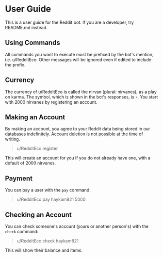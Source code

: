 # User Guide

This is a user guide for the Reddit bot. If you are a developer, try README.md instead.

## Using Commands

All commands you want to execute must be prefixed by the bot's mention, i.e. u/RedditEco. Other messages will be ignored even if edited to include the prefix.

## Currency

The currency of u/RedditEco is called the nirvan (plural: nirvanes), as a play on karma. The symbol, which is shown in the bot's responses, is `¤`. You start with 2000 nirvanes by registering an account.

## Making an Account

By making an account, you agree to your Reddit data being stored in our databases indefinitely. Account deletion is not possible at the time of writing.

> u/RedditEco register

This will create an account for you if you do not already have one, with a default of 2000 nirvanes.

## Payment

You can pay a user with the `pay` command:

> u/RedditEco pay haykam821 5000

## Checking an Account

You can check someone's account (yours or another person's) with the `check` command:

> u/RedditEco check haykam821

This will show their balance and items.